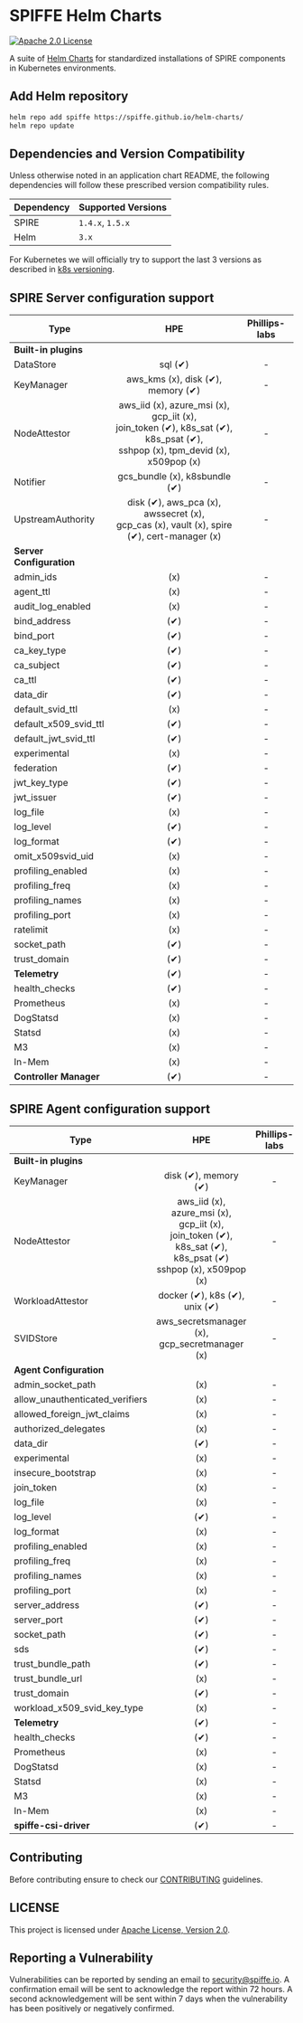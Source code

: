 # SPIFFE Helm Charts

[![Apache 2.0 License](https://img.shields.io/github/license/spiffe/helm-charts?style=for-the-badge)](https://opensource.org/licenses/Apache-2.0)

A suite of [Helm Charts](https://helm.sh/docs) for standardized installations of SPIRE components in Kubernetes
environments.

## Add Helm repository

```bash
helm repo add spiffe https://spiffe.github.io/helm-charts/
helm repo update
```

## Dependencies and Version Compatibility

Unless otherwise noted in an application chart README, the following dependencies will follow these prescribed version
compatibility rules.

| Dependency | Supported Versions |
|:-----------|:-------------------|
| SPIRE      | `1.4.x`, `1.5.x`   |
| Helm       | `3.x`              |

For Kubernetes we will officially try to support the last 3 versions as described
in [k8s versioning](https://kubernetes.io/releases/version-skew-policy/#supported-versions).

## SPIRE Server configuration support

| **Type**                 |                                                               **HPE**                                                                | **Phillips-labs** |
|--------------------------|:------------------------------------------------------------------------------------------------------------------------------------:|:-----------------:|
| **Built-in plugins**     |                                                                                                                                      |                   |
| DataStore                |                                                               sql (✔)                                                                |         -         |
| KeyManager               |                                                  aws_kms (x), disk (✔), memory (✔)                                                   |         -         |
| NodeAttestor             | aws_iid (x), azure_msi (x), gcp_iit (x),<br/> join_token (✔), k8s_sat (✔), k8s_psat (✔),<br/> sshpop (x), tpm_devid (x), x509pop (x) |         -         |
| Notifier                 |                                                    gcs_bundle (x), k8sbundle (✔)                                                     |         -         |
| UpstreamAuthority        |                    disk (✔), aws_pca (x), awssecret (x),<br/> gcp_cas (x), vault (x), spire (✔), cert-manager (x)                    |         -         |
| **Server Configuration** |                                                                                                                                      |                   |
| admin_ids                |                                                                 (x)                                                                  |         -         |
| agent_ttl                |                                                                 (x)                                                                  |         -         |
| audit_log_enabled        |                                                                 (x)                                                                  |         -         |
| bind_address             |                                                                 (✔)                                                                  |         -         |
| bind_port                |                                                                 (✔)                                                                  |         -         |
| ca_key_type              |                                                                 (✔)                                                                  |         -         |
| ca_subject               |                                                                 (✔)                                                                  |         -         |
| ca_ttl                   |                                                                 (✔)                                                                  |         -         |
| data_dir                 |                                                                 (✔)                                                                  |         -         |
| default_svid_ttl         |                                                                 (x)                                                                  |         -         |
| default_x509_svid_ttl    |                                                                 (✔)                                                                  |         -         |
| default_jwt_svid_ttl     |                                                                 (✔)                                                                  |         -         |
| experimental             |                                                                 (x)                                                                  |         -         |
| federation               |                                                                 (✔)                                                                  |         -         |
| jwt_key_type             |                                                                 (✔)                                                                  |         -         |
| jwt_issuer               |                                                                 (✔)                                                                  |         -         |
| log_file                 |                                                                 (x)                                                                  |         -         |
| log_level                |                                                                 (✔)                                                                  |         -         |
| log_format               |                                                                 (✔)                                                                  |         -         |
| omit_x509svid_uid        |                                                                 (x)                                                                  |         -         |
| profiling_enabled        |                                                                 (x)                                                                  |         -         |
| profiling_freq           |                                                                 (x)                                                                  |         -         |
| profiling_names          |                                                                 (x)                                                                  |         -         |
| profiling_port           |                                                                 (x)                                                                  |         -         |
| ratelimit                |                                                                 (x)                                                                  |         -         |
| socket_path              |                                                                 (✔)                                                                  |         -         |
| trust_domain             |                                                                 (✔)                                                                  |         -         |
| **Telemetry**            |                                                                 (✔)                                                                  |         -         |
| health_checks            |                                                                 (✔)                                                                  |         -         |
| Prometheus               |                                                                 (x)                                                                  |         -         |
| DogStatsd                |                                                                 (x)                                                                  |         -         |
| Statsd                   |                                                                 (x)                                                                  |         -         |
| M3                       |                                                                 (x)                                                                  |         -         |
| In-Mem                   |                                                                 (x)                                                                  |         -         |
| **Controller Manager**   |                                                                 (✔)                                                                  |         -         |

## SPIRE Agent configuration support

| **Type**                        |                                                       **HPE**                                                        | **Phillips-labs** |
|---------------------------------|:--------------------------------------------------------------------------------------------------------------------:|:-----------------:|
| **Built-in plugins**            |                                                                                                                      |                   |
| KeyManager                      |                                                 disk (✔), memory (✔)                                                 |         -         |
| NodeAttestor                    | aws_iid (x), azure_msi (x), gcp_iit (x),<br/> join_token (✔), k8s_sat (✔), k8s_psat (✔)<br/> sshpop (x), x509pop (x) |         -         |
| WorkloadAttestor                |                                            docker (✔), k8s (✔), unix (✔)                                             |         -         |
| SVIDStore                       |                                    aws_secretsmanager (x), gcp_secretmanager (x)                                     |         -         |
| **Agent Configuration**         |                                                                                                                      |                   |
| admin_socket_path               |                                                         (x)                                                          |         -         |
| allow_unauthenticated_verifiers |                                                         (x)                                                          |         -         |
| allowed_foreign_jwt_claims      |                                                         (x)                                                          |         -         |
| authorized_delegates            |                                                         (x)                                                          |         -         |
| data_dir                        |                                                         (✔)                                                          |         -         |
| experimental                    |                                                         (x)                                                          |         -         |
| insecure_bootstrap              |                                                         (x)                                                          |         -         |
| join_token                      |                                                         (x)                                                          |         -         |
| log_file                        |                                                         (x)                                                          |         -         |
| log_level                       |                                                         (✔)                                                          |         -         |
| log_format                      |                                                         (x)                                                          |         -         |
| profiling_enabled               |                                                         (x)                                                          |         -         |
| profiling_freq                  |                                                         (x)                                                          |         -         |
| profiling_names                 |                                                         (x)                                                          |         -         |
| profiling_port                  |                                                         (x)                                                          |         -         |
| server_address                  |                                                         (✔)                                                          |         -         |
| server_port                     |                                                         (✔)                                                          |         -         |
| socket_path                     |                                                         (✔)                                                          |         -         |
| sds                             |                                                         (✔)                                                          |         -         |
| trust_bundle_path               |                                                         (✔)                                                          |         -         |
| trust_bundle_url                |                                                         (x)                                                          |         -         |
| trust_domain                    |                                                         (✔)                                                          |         -         |
| workload_x509_svid_key_type     |                                                         (x)                                                          |         -         |
| **Telemetry**                   |                                                         (✔)                                                          |         -         |
| health_checks                   |                                                         (✔)                                                          |         -         |
| Prometheus                      |                                                         (x)                                                          |         -         |
| DogStatsd                       |                                                         (x)                                                          |         -         |
| Statsd                          |                                                         (x)                                                          |         -         |
| M3                              |                                                         (x)                                                          |         -         |
| In-Mem                          |                                                         (x)                                                          |         -         |
| **spiffe-csi-driver**           |                                                         (✔)                                                          |         -         |

## Contributing

Before contributing ensure to check our [CONTRIBUTING](CONTRIBUTING.md) guidelines.

## LICENSE

This project is licensed under [Apache License, Version 2.0](LICENSE).

## Reporting a Vulnerability

Vulnerabilities can be reported by sending an email to security@spiffe.io. A confirmation email will be sent to
acknowledge the report within 72 hours. A second acknowledgement will be sent within 7 days when the vulnerability has
been positively or negatively confirmed.
